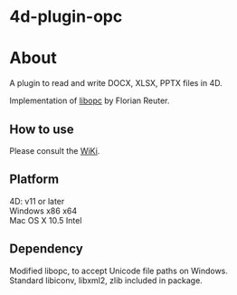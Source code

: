 4d-plugin-opc
=============

About
=====
A plugin to read and write DOCX, XLSX, PPTX files in 4D.

Implementation of [libopc](http://libopc.codeplex.com) by Florian Reuter.

How to use
----------
Please consult the [WiKi](https://github.com/miyako/4d-plugin-opc/wiki).

Platform
--------
4D: v11 or later  
Windows x86 x64  
Mac OS X 10.5 Intel  

Dependency
----------
Modified libopc, to accept Unicode file paths on Windows.  
Standard libiconv, libxml2, zlib included in package.
